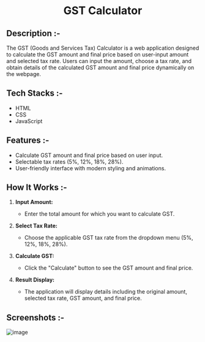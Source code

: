 # <p align="center">GST Calculator</p>

## Description :-

The GST (Goods and Services Tax) Calculator is a web application designed to calculate the GST amount and final price based on user-input amount and selected tax rate. Users can input the amount, choose a tax rate, and obtain details of the calculated GST amount and final price dynamically on the webpage.

## Tech Stacks :-

- HTML
- CSS
- JavaScript

## Features :-

- Calculate GST amount and final price based on user input.
- Selectable tax rates (5%, 12%, 18%, 28%).
- User-friendly interface with modern styling and animations.

## How It Works :-

1. **Input Amount:**
   - Enter the total amount for which you want to calculate GST.

2. **Select Tax Rate:**
   - Choose the applicable GST tax rate from the dropdown menu (5%, 12%, 18%, 28%).

3. **Calculate GST:**
   - Click the "Calculate" button to see the GST amount and final price.

4. **Result Display:**
   - The application will display details including the original amount, selected tax rate, GST amount, and final price.

## Screenshots :-

![image](https://github.com/Rakesh9100/CalcDiverse/assets/73993775/028cb82f-6b9b-43a0-9057-46f6c25c92da)
